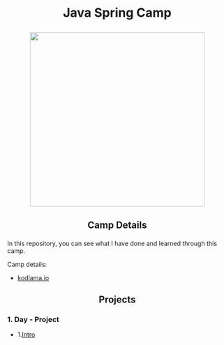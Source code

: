 #  <p align="center">Java Spring Camp</p> 
<p align="center"><img src="https://user-images.githubusercontent.com/50428829/190228189-923e2364-a48c-459a-8141-f24e22488206.png" width="400" > </p>

##  <p align="center">Camp Details</p> 

In this repository, you can see what I have done and learned through this camp.

Camp details:

- [kodlama.io](https://www.kodlama.io/)

## <p align="center">Projects</p> 

### 1. Day - Project

* 1.[Intro](https://github.com/omerfulin/Java-Spring-Camp/tree/main/intro)


